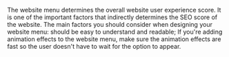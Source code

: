 The website menu determines the overall website user experience score.
It is one of the important factors that indirectly determines the SEO score of the website. 
The main factors you should consider when designing your website menu: should be easy to understand and readable; 
If you're adding animation effects to the website menu, make sure the animation effects are fast so the user doesn't have to wait for the option to appear.
